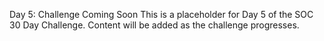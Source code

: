 Day 5: Challenge Coming Soon
This is a placeholder for Day 5 of the SOC 30 Day Challenge.
Content will be added as the challenge progresses.
